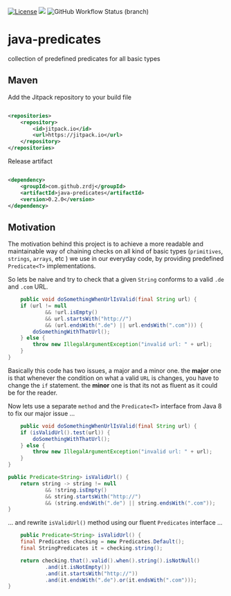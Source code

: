 [![License](https://img.shields.io/github/license/mashape/apistatus.svg?maxAge=2592000)]()
[![](https://jitpack.io/v/ZrdJ/java-predicates.svg)](https://jitpack.io/#ZrdJ/java-predicates)
![GitHub Workflow Status (branch)](https://github.com/zrdj/java-predicates/actions/workflows/maven.yml/badge.svg)

# java-predicates

collection of predefined predicates for all basic types

## Maven

Add the Jitpack repository to your build file

```xml

<repositories>
    <repository>
        <id>jitpack.io</id>
        <url>https://jitpack.io</url>
    </repository>
</repositories>
```

Release artifact

```xml

<dependency>
    <groupId>com.github.zrdj</groupId>
    <artifactId>java-predicates</artifactId>
    <version>0.2.0</version>
</dependency>
```

## Motivation

The motivation behind this project is to achieve a more readable and maintainable way of chaining checks on all kind of
basic types (`primitives`, `strings`, `arrays`, etc ) we use in our everyday code, by providing
predefined `Predicate<T>` implementations.

So lets be naive and try to check that a given `String` conforms to a valid `.de` and `.com` URL.

```java
    public void doSomethingWhenUrlIsValid(final String url) {
    if (url != null
            && !url.isEmpty()
            && url.startsWith("http://")
            && (url.endsWith(".de") || url.endsWith(".com"))) {
        doSomethingWithThatUrl();
    } else {
        throw new IllegalArgumentException("invalid url: " + url);
    }
}
```

Basically this code has two issues, a major and a minor one. the **major** one is that whenever the condition on what a
valid `URL` is changes, you have to change the `if` statement. the **minor** one is that its not as fluent as it could
be for the reader.

Now lets use a separate `method` and the `Predicate<T>` interface from Java 8 to fix our major issue ...

```java
    public void doSomethingWhenUrlIsValid(final String url) {
    if (isValidUrl().test(url)) {
        doSomethingWithThatUrl();
    } else {
        throw new IllegalArgumentException("invalid url: " + url);
    }
}

public Predicate<String> isValidUrl() {
    return string -> string != null
            && !string.isEmpty()
            && string.startsWith("http://")
            && (string.endsWith(".de") || string.endsWith(".com"));
}
```

... and rewrite `isValidUrl()` method using our fluent `Predicates` interface ...

```java
    public Predicate<String> isValidUrl() {
    final Predicates checking = new Predicates.Default();
    final StringPredicates it = checking.string();

    return checking.that().valid().when().string().isNotNull()
            .and(it.isNotEmpty())
            .and(it.startsWith("http://"))
            .and(it.endsWith(".de").or(it.endsWith(".com")));
}
```


 
